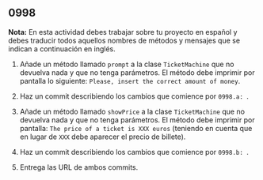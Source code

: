 ## 0998

__Nota:__ En esta actividad debes trabajar sobre tu proyecto en español y debes traducir todos aquellos nombres de métodos y mensajes que se indican a continuación en inglés.

1. Añade un método llamado `prompt` a la clase `TicketMachine` que no devuelva nada y que no tenga parámetros. El método debe imprimir por pantalla lo siguiente: `Please, insert the correct amount of money`.

2. Haz un commit describiendo los cambios que comience por `0998.a: `.

3. Añade un método llamado `showPrice` a la clase `TicketMachine` que no devuelva nada y que no tenga parámetros. El método debe imprimir por pantalla: `The price of a ticket is XXX euros` (teniendo en cuenta que en lugar de `XXX` debe aparecer el precio de billete).

4. Haz un commit describiendo los cambios que comience por `0998.b: `.

5. Entrega las URL de ambos commits.
